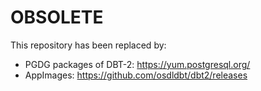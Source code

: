 # OBSOLETE

This repository has been replaced by:

* PGDG packages of DBT-2: https://yum.postgresql.org/
* AppImages: https://github.com/osdldbt/dbt2/releases
